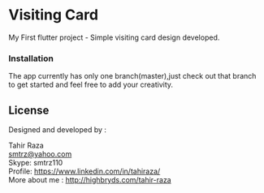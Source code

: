 # Visiting Card

My First flutter project - Simple visiting card design developed.

### Installation

The app currently has only one branch(master),just check out that branch to get started and feel free to add your creativity.


License
----
Designed and developed by :

Tahir Raza<br/>
smtrz@yahoo.com<br/>
Skype: smtrz110<br/>
Profile: https://www.linkedin.com/in/tahiraza/<br/>
More about me : http://highbryds.com/tahir-raza

